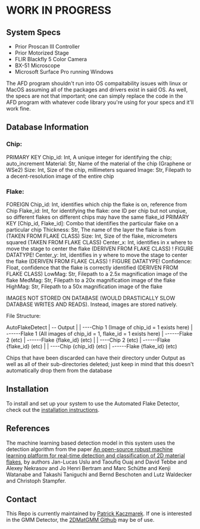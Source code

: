 # WORK IN PROGRESS

## System Specs

* Prior Proscan III Controller
* Prior Motorized Stage
* FLIR Blackfly 5 Color Camera
* BX-51 Microscope
* Microsoft Surface Pro running Windows 

The AFD program shouldn't run into OS compaitability issues with linux or MacOS assuming all of the packages and drivers exist in said OS. As well, the specs are not that important; one can simply replace the code in the AFD program with whatever code library you're using for your specs and it'll work fine.

## Database Information

### Chip:

PRIMARY KEY Chip_id: Int, A unique integer for identifying the chip; auto_increment
Material: Str, Name of the material of the chip (Graphene or WSe2)
Size: Int, Size of the chip, millimeters squared
Image: Str, Filepath to a decent-resolution image of the entire chip

### Flake:

FOREIGN Chip_id: Int, identifies which chip the flake is on, reference from Chip
Flake_id: Int, for identifying the flake: one ID per chip but not unqiue, so different flakes on different chips may have the same flake_id
PRIMARY KEY [Chip_id, Flake_id]: Combo that identifies the particular flake on a particular chip
Thickness: Str, The name of the layer the flake is from (TAKEN FROM FLAKE CLASS)
Size: Int, Size of the flake, micrometers squared (TAKEN FROM FLAKE CLASS)
Center_x: Int, identifies in x where to move the stage to center the flake (DERIVEN FROM FLAKE CLASS) ! FIGURE DATATYPE!
Center_y: Int, identifies in y where to move the stage to center the flake (DERIVEN FROM FLAKE CLASS) ! FIGURE DATATYPE!
Confidence: Float, confidence that the flake is correctly identified (DERIVEN FROM FLAKE CLASS)
LowMag: Str, Filepath to a 2.5x magnification image of the flake
MedMag: Str, Filepath to a 20x magnification image of the flake 
HighMag: Str, Filepath to a 50x magnification image of the flake


IMAGES NOT STORED ON DATABASE (WOULD DRASTICALLY SLOW DATABASE WRITES AND READS). Instead, images are stored natively.

File Structure:

AutoFlakeDetect
| -- Output
|
| ----Chip 1 (Image of chip_id = 1 exists here) 
| ------Flake 1 (All images of chip_id = 1, flake_id = 1 exists here)
| ------Flake 2 (etc)
| ------Flake {flake_id} (etc) 
|
| ----Chip 2 (etc)
| ------Flake {flake_id} (etc)
|
| ----Chip {chip_id} (etc)
| ------Flake {flake_id} (etc)

Chips that have been discarded can have their directory under Output as well as all of their sub-directories deleted; just keep in mind that this doesn't automatically drop them from the database

## Installation

To install and set up your system to use the Automated Flake Detector, check out the [installation instructions](INSTALL.md).

## References

The machine learning based detection model in this system uses the detection algorithm from the paper [An open-source robust machine learning platform for real-time detection and classification of 2D material flakes](https://iopscience.iop.org/article/10.1088/2632-2153/ad2287), by authors Jan-Lucas Uslu and Taoufiq Ouaj and David Tebbe and Alexey Nekrasov and Jo Henri Bertram and Marc Schütte and Kenji Watanabe and Takashi Taniguchi and Bernd Beschoten and Lutz Waldecker and Christoph Stampfer.

## Contact

This Repo is currently maintained by [Patrick Kaczmarek](mailto:pkaczmar@andrew.cmu.edu). 
If one is interested in the GMM Detector, the [2DMatGMM Github](https://github.com/Jaluus/2DMatGMM?tab=readme-ov-file) may be of use.